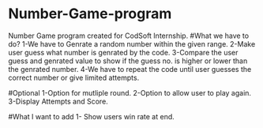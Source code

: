 # Number-Game-program
Number Game program created for CodSoft Internship.
#What we have to do?
1-We have to Genrate a random number within the given range.
2-Make user guess what number is genrated by the code.
3-Compare the user guess and genrated value to show if the guess no. is higher or lower than the genrated number.
4-We have to repeat the code until user guesses the correct number or give limited attempts.

#Optional
1-Option for mutliple round.
2-Option to allow user to play again.
3-Display Attempts and Score.

#What I want to add
1- Show users win rate at end.
